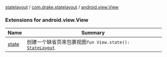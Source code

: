 [statelayout](../../index.md) / [com.drake.statelayout](../index.md) / [android.view.View](./index.md)

### Extensions for android.view.View

| Name | Summary |
|---|---|
| [state](state.md) | 创建一个缺省页来包裹视图`fun View.state(): `[`StateLayout`](../-state-layout/index.md) |
